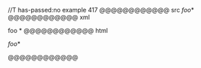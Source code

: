 //T has-passed:no
example 417
@@@@@@@@@@@@ src
*foo**
@@@@@@@@@@@@ xml
<?xml version="1.0" encoding="UTF-8"?>
<!DOCTYPE document SYSTEM "CommonMark.dtd">
<document xmlns="http://commonmark.org/xml/1.0">
  <paragraph>
    <emph>
      <text>foo</text>
    </emph>
    <text>*</text>
  </paragraph>
</document>
@@@@@@@@@@@@ html
<p><em>foo</em>*</p>
@@@@@@@@@@@@
